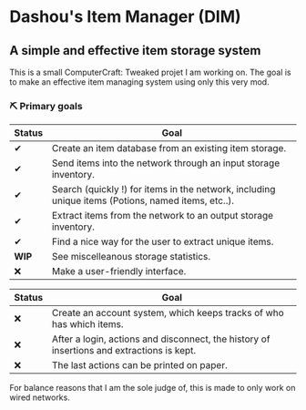 # Dashou's Item Manager (DIM)
## A simple and effective item storage system
This is a small ComputerCraft: Tweaked projet I am working on. The goal is to make an effective item managing system using only this very mod.

### ⛏ Primary goals
|Status|Goal
|-|-
|✔|Create an item database from an existing item storage.
|✔|Send items into the network through an input storage inventory.
|✔|Search (quickly !) for items in the network, including unique items (Potions, named items, etc..).
|✔|Extract items from the network to an output storage inventory.
|✔|Find a nice way for the user to extract unique items.
|**WIP**|See miscelleanous storage statistics.
|❌|Make a user-friendly interface.

|Status|Goal
|-|-
|❌| Create an account system, which keeps tracks of who has which items.
|❌| After a login, actions and disconnect, the history of insertions and extractions is kept.
|❌| The last actions can be printed on paper.

For balance reasons that I am the sole judge of, this is made to only work on wired networks.
